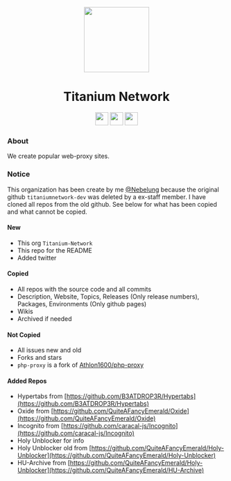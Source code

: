 <p align="center">
<kbd>
<img width="150px" src="https://avatars.githubusercontent.com/u/92069395">
</kbd>
</p>

<h1 align="center">Titanium Network</h1>

<p align="center">
<a href="https://discord.gg/unblock"><img height="30px" src="https://img.shields.io/badge/Discord-7289DA?style=for-the-badge&logo=discord&logoColor=white"><img></a>
<a href="https://twitter.com/TitaniumNetDev"><img height="30px" src="https://img.shields.io/badge/Twitter-1DA1F2?style=for-the-badge&logo=twitter&logoColor=white"><img></a>
<a href="https://reddit.com/r/TitaniumNetwork"><img height="30px" src="https://img.shields.io/badge/Reddit-FF4500?style=for-the-badge&logo=reddit&logoColor=white"><img></a>
</p>

### About
We create popular web-proxy sites.

### Notice
This organization has been create by me [@Nebelung](https://github.com/Nebelung-Dev) because the original github `titaniumnetwork-dev` was deleted by a ex-staff member. I have cloned all repos from the old github. See below for what has been copied and what cannot be copied.

#### New
- This org `Titanium-Network`
- This repo for the README
- Added twitter

#### Copied
- All repos with the source code and all commits
- Description, Website, Topics, Releases (Only release numbers), Packages, Environments (Only github pages)
- Wikis
- Archived if needed

#### Not Copied
- All issues new and old
- Forks and stars
- `php-proxy` is a fork of [Athlon1600/php-proxy](https://github.com/Athlon1600/php-proxy)

#### Added Repos
- Hypertabs from [https://github.com/B3ATDROP3R/Hypertabs](https://github.com/B3ATDROP3R/Hypertabs)
- Oxide from [https://github.com/QuiteAFancyEmerald/Oxide](https://github.com/QuiteAFancyEmerald/Oxide)
- Incognito from [https://github.com/caracal-js/Incognito](https://github.com/caracal-js/Incognito)
- Holy Unblocker for info
- Holy Unblocker old from [https://github.com/QuiteAFancyEmerald/Holy-Unblocker](https://github.com/QuiteAFancyEmerald/Holy-Unblocker)
- HU-Archive from [https://github.com/QuiteAFancyEmerald/Holy-Unblocker](https://github.com/QuiteAFancyEmerald/HU-Archive)

